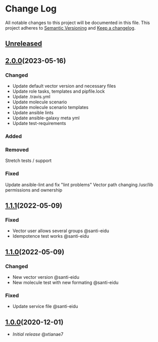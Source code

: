# Change Log

All notable changes to this project will be documented in this file.
This project adheres to [Semantic Versioning](http://semver.org/) and [Keep a changelog](https://github.com/olivierlacan/keep-a-changelog).

## [Unreleased](https://github.com/idealista/vector_role/tree/develop)
## [2.0.0](https://github.com/idealista/vector_role/tree/2.0.0)(2023-05-16)
### Changed
- Update default vector version and necessary files
- Update role tasks, templates and pipfile.lock
- Update .travis.yml
- Update molecule scenario
- Update molecule scenario templates
- Update ansible lints
- Update ansible-galaxy meta yml
- Update test-requirements
### Added
### Removed
Stretch tests / support
### Fixed
Update ansible-lint and fix "lint problems"
Vector path changing /usr/lib permissions and ownership
## [1.1.1](https://github.com/idealista/vector_role/tree/1.1.0)(2022-05-09)
### Fixed

- Vector user allows several groups @santi-eidu
- Idempotence test works @santi-eidu
## [1.1.0](https://github.com/idealista/vector_role/tree/1.1.0)(2022-05-09)
### Changed

- New vector version @santi-eidu
- New molecule test with new formating @santi-eidu
### Fixed
- Update service file @santi-eidu
## [1.0.0](https://github.com/idealista/vector_role/tree/1.0.0)(2020-12-01)
- *Initial release* @xtianae7
